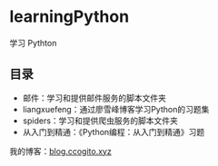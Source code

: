 # learningPython
学习 Pythton
## 目录
- 邮件：学习和提供邮件服务的脚本文件夹
- liangxuefeng：通过廖雪峰博客学习Python的习题集
- spiders：学习和提供爬虫服务的脚本文件夹
- 从入门到精通：《Python编程：从入门到精通》习题

我的博客：[blog.ccogito.xyz](https://blog.ccogito.xyz)
